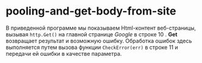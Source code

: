 # pooling-and-get-body-from-site

В приведенной программе мы показываем Html-контент веб-страницы, 
вызывая `http.Get()` на главной странице *Google* в строке 10 . **Get** возвращает результат и возможную ошибку. 
Обработка ошибок здесь выполняется путем вызова функции `CheckError(err)` в строке 11 и передачи ей ошибки в качестве параметра.
